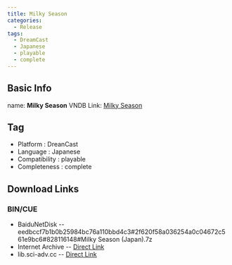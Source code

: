 ```yaml
---
title: Milky Season
categories:
  - Release
tags:
  - DreamCast
  - Japanese
  - playable
  - complete
---
```

## Basic Info

name: **Milky Season**
VNDB Link: [Milky Season](https://vndb.org/r15020)

## Tag
 - Platform : DreanCast
 - Language : Japanese
 - Compatibility : playable
 - Completeness : complete

## Download Links
### BIN/CUE
 - BaiduNetDisk
 -- eedbccf7b1b0b25984bc76a110bbd4c3#2f620f58a036254a0c04672c561e9bc6#828116148#Milky Season (Japan).7z
 - Internet Archive
 -- [Direct Link](https://archive.org/download/sega_dreamcast/Milky%20Season%20%28Japan%29.zip)
 - lib.sci-adv.cc
 -- [Direct Link](https://pan.mcseekeri.top/api/raw/?path=/K%E7%A4%BE%E6%95%B4%E5%90%88/Milky%20Season%20%28Japan%29_20211204_160054.7z)